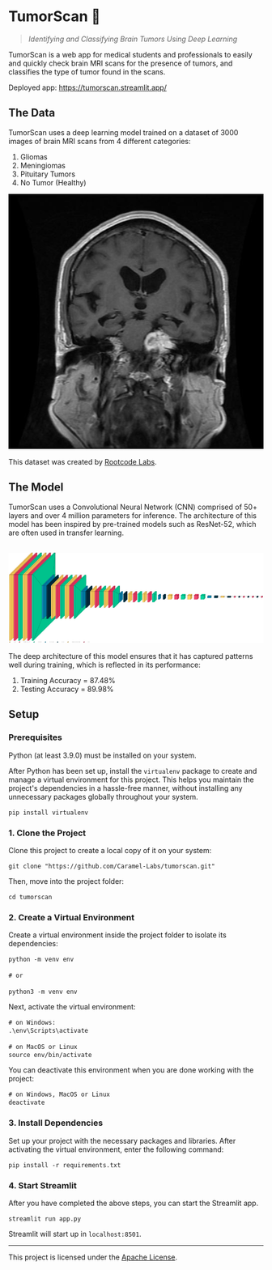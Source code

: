 # TumorScan 🧠

> <i>Identifying and Classifying Brain Tumors Using Deep Learning</i>

TumorScan is a web app for medical students and professionals to easily and quickly check brain MRI scans for the presence of tumors, and classifies the type of tumor found in the scans.

Deployed app: https://tumorscan.streamlit.app/

## The Data

TumorScan uses a deep learning model trained on a dataset of 3000 images of brain MRI scans from 4 different categories:

1. Gliomas
2. Meningiomas
3. Pituitary Tumors
4. No Tumor (Healthy)

<img src="./data/train/category2_tumor/mt_img (162).jpg">

This dataset was created by <a href="https://rootcodelabs.com/">Rootcode Labs</a>.

## The Model

TumorScan uses a Convolutional Neural Network (CNN) comprised of 50+ layers and over 4 million parameters for inference. The architecture of this model has been inspired by pre-trained models such as ResNet-52, which are often used in transfer learning.

<br />

<img src="./assets/visualization.png">

<br />

The deep architecture of this model ensures that it has captured patterns well during training, which is reflected in its performance:

1. Training Accuracy = 87.48%
2. Testing Accuracy = 89.98%

## Setup

### Prerequisites

Python (at least 3.9.0) must be installed on your system.

After Python has been set up, install the `virtualenv` package to create and manage a virtual environment for this project. This helps you maintain the project's dependencies in a hassle-free manner, without installing any unnecessary packages globally throughout your system.

```
pip install virtualenv
```

### 1. Clone the Project

Clone this project to create a local copy of it on your system:

```shell
git clone "https://github.com/Caramel-Labs/tumorscan.git"
```

Then, move into the project folder:

```shell
cd tumorscan
```

### 2. Create a Virtual Environment

Create a virtual environment inside the project folder to isolate its dependencies:

```shell
python -m venv env

# or

python3 -m venv env
```

Next, activate the virtual environment:

```shell
# on Windows:
.\env\Scripts\activate

# on MacOS or Linux
source env/bin/activate
```

You can deactivate this environment when you are done working with the project:

```shell
# on Windows, MacOS or Linux
deactivate
```

### 3. Install Dependencies

Set up your project with the necessary packages and libraries. After activating the virtual environment, enter the following command:

```shell
pip install -r requirements.txt
```

### 4. Start Streamlit

After you have completed the above steps, you can start the Streamlit app.

```shell
streamlit run app.py
```

Streamlit will start up in `localhost:8501`.

<hr />

This project is licensed under the <a href="https://github.com/Caramel-Labs/tumorscan/blob/main/LICENSE">Apache License</a>.
